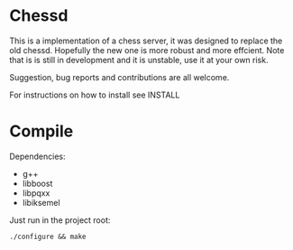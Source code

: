 # Chessd

This is a implementation of a chess server, it was designed to replace the old
chessd. Hopefully the new one is more robust and more effcient.  Note that is
is still in development and it is unstable, use it at your own risk.

Suggestion, bug reports and contributions are all welcome.

For instructions on how to install see INSTALL

# Compile

Dependencies:

* g++
* libboost
* libpqxx
* libiksemel

Just run in the project root:


```
./configure && make
```
 

